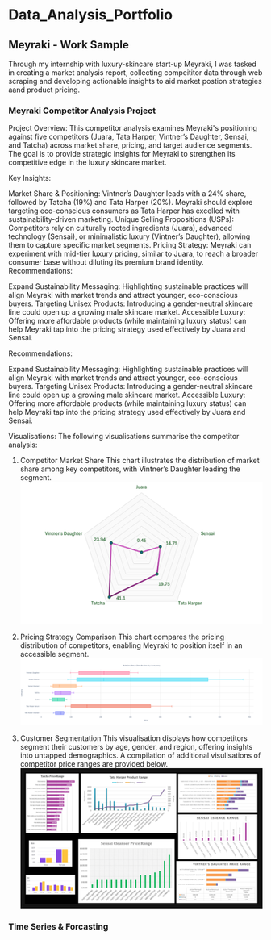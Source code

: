 # Data_Analysis_Portfolio

## Meyraki - Work Sample
Through my internship with luxury-skincare start-up Meyraki, I was tasked in creating a market analysis report, collecting compeititor data through web scraping and developing actionable insights to aid market postion strategies aand product pricing. 
### Meyraki Competitor Analysis Project

Project Overview: This competitor analysis examines Meyraki's positioning against five competitors (Juara, Tata Harper, Vintner’s Daughter, Sensai, and Tatcha) across market share, pricing, and target audience segments. The goal is to provide strategic insights for Meyraki to strengthen its competitive edge in the luxury skincare market.

Key Insights:

Market Share & Positioning: Vintner’s Daughter leads with a 24% share, followed by Tatcha (19%) and Tata Harper (20%). Meyraki should explore targeting eco-conscious consumers as Tata Harper has excelled with sustainability-driven marketing.
Unique Selling Propositions (USPs): Competitors rely on culturally rooted ingredients (Juara), advanced technology (Sensai), or minimalistic luxury (Vintner’s Daughter), allowing them to capture specific market segments.
Pricing Strategy: Meyraki can experiment with mid-tier luxury pricing, similar to Juara, to reach a broader consumer base without diluting its premium brand identity.
Recommendations:

Expand Sustainability Messaging: Highlighting sustainable practices will align Meyraki with market trends and attract younger, eco-conscious buyers.
Targeting Unisex Products: Introducing a gender-neutral skincare line could open up a growing male skincare market.
Accessible Luxury: Offering more affordable products (while maintaining luxury status) can help Meyraki tap into the pricing strategy used effectively by Juara and Sensai.

Recommendations:

Expand Sustainability Messaging: Highlighting sustainable practices will align Meyraki with market trends and attract younger, eco-conscious buyers.
Targeting Unisex Products: Introducing a gender-neutral skincare line could open up a growing male skincare market.
Accessible Luxury: Offering more affordable products (while maintaining luxury status) can help Meyraki tap into the pricing strategy used effectively by Juara and Sensai.

Visualisations:
The following visualisations summarise the competitor analysis:

1. Competitor Market Share
This chart illustrates the distribution of market share among key competitors, with Vintner’s Daughter leading the segment.
![Market Share Chart](Data/market_share.jpg)

2. Pricing Strategy Comparison
This chart compares the pricing distribution of competitors, enabling Meyraki to position itself in an accessible segment.
![Price Distribution Chart](Data/newplot.png)

3. Customer Segmentation
This visualisation displays how competitors segment their customers by age, gender, and region, offering insights into untapped demographics. A compilation of additional visulisations of competitor price ranges are provided below. 
![Compilation](Data/collated_vis-1.png)

### Time Series & Forcasting
